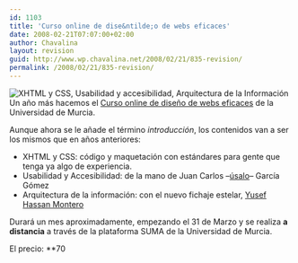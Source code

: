 ```yaml
---
id: 1103
title: 'Curso online de dise&ntilde;o de webs eficaces'
date: 2008-02-21T07:07:00+02:00
author: Chavalina
layout: revision
guid: http://www.wp.chavalina.net/2008/02/21/835-revision/
permalink: /2008/02/21/835-revision/
---
```

<img class="imgdcha" src="http://www.um.es/estudios/cursos/webi/logo.gif" alt="XHTML y CSS, Usabilidad y accesibilidad, Arquitectura de la Información" /> Un a&ntilde;o más hacemos el <a href="http://www.um.es/estudios/cursos/webi/" target="_blank">Curso online de dise&ntilde;o de webs eficaces</a> de la Universidad de Murcia. 

Aunque ahora se le a&ntilde;ade el término _introducción_, los contenidos van a ser los mismos que en a&ntilde;os anteriores: 

  * XHTML y CSS: código y maquetación con estándares para gente que tenga ya algo de experiencia.
  * Usabilidad y Accesibilidad: de la mano de Juan Carlos &#8211;[úsalo](http://www.usalo.es)&#8211; García Gómez
  * Arquitectura de la información: con el nuevo fichaje estelar, [Yusef Hassan Montero](http://www.nosolousabilidad.com/hassan/)

Durará un mes aproximadamente, empezando el 31 de Marzo y se realiza **a distancia** a través de la plataforma SUMA de la Universidad de Murcia.

El precio: **70</p>